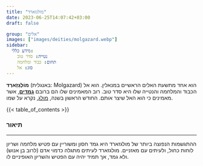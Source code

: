 ```yaml
---
title: "מולגזארד"
date: 2023-06-25T14:07:42+03:00
draft: false

group: "אלים"
images: ["images/deities/molgazard.webp"]
sidebar:
  מידע כללי:
    נטייה: סדר טוב
    תחום: כבוד ומלחמה
    סוג: אל
---
```


**מוֹלְגֵזַארְד** (באנגלית: Molgazard) הוא אחד מתשעת האלים הראשיים במנאלין. הוא אל הכבוד והמלחמה והנטייה שלו היא סדר טוב. רוב המאמינים שלו הם ברובם [**גמדים**](../../races/dwarf), אשר מאמינים כי הוא האל שיצר אותם. החודש הראשון בשנה, [מולג](../../history/calender/molg), נקרא על שמו.

<!--more-->

{{< table_of_contents >}}

### תיאור

---

ההתגשמות הנפוצה ביותר של מולגזארד היא גמד חסון ומשוריין עם פטיש מלחמה ושריון לוחות כחול, ולעיתים עם מאזניים. מולגזארד לעיתים מתגלה כדמוי אדם (לרוב בן אנוש) ולא גמד, אך תמיד יהיה עם הפטיש והשריון האופיניים לו.
